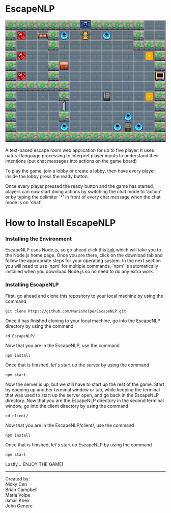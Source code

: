 # EscapeNLP

![Game Board](https://github.com/MariaVolpe/EscapeNLP/blob/development/client/src/images/game_board.jpeg "EscapeNLP")

A text-based escape room web application for up to five player.
It uses natural language processing to interpret player inputs to understand their intentions (put chat messages into actions on the game board)

To play the game, join a lobby or create a lobby, then have every player inside the lobby press the ready button.

Once every player pressed the ready button and the game has started, players can now start doing actions by switching the chat mode to 'action' or by typing the delimiter '*' in front of every chat message when the chat mode is on 'chat'.

# How to Install EscapeNLP
### Installing the Environment
EscapeNLP uses Node.js, so go ahead click this [link](https://nodejs.org/en/) which will take you to the Node.js home page. Once you are there, click on the download tab and follow the appropriate steps for your operating system. In the next section you will need to use 'npm' for multiple commands, 'npm' is automatically installed when you download Node.js so no need to do any extra work.

### Installing EscapeNLP
First, go ahead and clone this repository to your local machine by using the command 
```
git clone https://github.com/MariaVolpe/EscapeNLP.git
```

Once it has finished cloning to your local machine, go into the EscapeNLP directory by using the command
```
cd EscapeNLP/
```

Now that you are in the EscapeNLP, use the command 
```
npm install
```

Once that is finished, let's start up the server by using the command 
```
npm start
```

Now the server is up, but we still have to start up the rest of the game. Start by opening up another terminal window or tab,
while keeping the terminal that was used to start up the server open, and go back in the EscapeNLP directory. Now that you are
the EscapeNLP directory in the second terminal window, go into the client directory by using the command
```
cd client/
```

Now that you are in the EscapeNLP/client/, use the command 
```
npm install
```

Once that is finished, let's start up EscapeNLP by using the command 
```
npm start
```

Lastly... ENJOY THE GAME!


---------
Created by:  
Nicky Cen  
Brian Campbell  
Maria Volpe  
Ismail Kheir  
John Genere  
